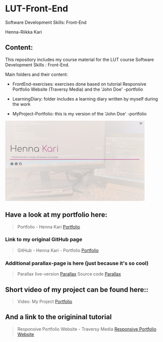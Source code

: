 # LUT-Front-End
Software Development Skills: Front-End

Henna-Riikka Kari

## Content:
This repository includes my course material for the LUT course Software Development Skills : Front-End. 

Main folders and their content:
* FrontEnd-exercises: exercises done based on tutorial Responsive Portfolio Website (Traversy Media) and the 'John Doe' -portfolio

* LearningDiary: folder includes a learning diary written by myself during the work 

* MyProject-Portfolio: this is my version of the 'John Doe' -portfolio 


![Portfolio](MyProject-Portfolio/img/POrtfolio-HennaKari.PNG "Portfolio-Henna")

## Have a look at my portfolio here:

> Portfolio - Henna Kari [Portfolio](https://hennakari.github.io/Portfolio/)

### Link to my original GitHub page

> GitHub - Henna Kari - Portfolio [Portfolio](https://github.com/hennakari/Portfolio)

### Additional parallax-page is here (just because it's so cool)

> Parallax live-version [Parallax](https://hennakari.github.io/Parallax/)
> Source code [Parallax](https://github.com/hennakari/Parallax)


## Short video of my project can be found here::

> Video: My Project [Portfolio](linkki)

## And a link to the origininal tutorial

> Responsive Portfolio Website - Traversy Media [Responsive Portfolio Website](https://www.youtube.com/watch?v=gYzHS-n2gqU)
